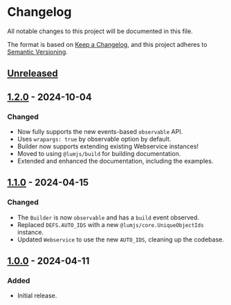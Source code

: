 # Changelog
All notable changes to this project will be documented in this file.

The format is based on [Keep a Changelog](https://keepachangelog.com/en/1.0.0/),
and this project adheres to [Semantic Versioning](https://semver.org/spec/v2.0.0.html).

## [Unreleased]

## [1.2.0] - 2024-10-04
### Changed
- Now fully supports the new events-based `observable` API.
- Uses `wrapargs: true` by observable option by default.
- Builder now supports extending existing Webservice instances!
- Moved to using `@lumjs/build` for building documentation.
- Extended and enhanced the documentation, including the examples.

## [1.1.0] - 2024-04-15
### Changed
- The `Builder` is now `observable` and has a `build` event observed.
- Replaced `DEFS.AUTO_IDS` with a new `@lumjs/core.UniqueObjectIds` instance.
- Updated `Webservice` to use the new `AUTO_IDS`, cleaning up the codebase.

## [1.0.0] - 2024-04-11
### Added
- Initial release.

[Unreleased]: https://github.com/supernovus/lum.web-service.js/compare/v1.2.0...HEAD
[1.2.0]: https://github.com/supernovus/lum.web-service.js/compare/v1.1.0...v1.2.0
[1.1.0]: https://github.com/supernovus/lum.web-service.js/compare/v1.0.0...v1.1.0
[1.0.0]: https://github.com/supernovus/lum.web-service.js/releases/tag/v1.0.0

